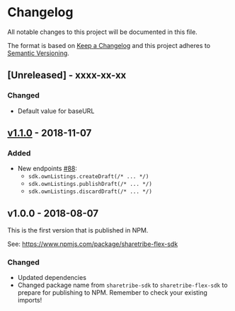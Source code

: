 # Changelog

All notable changes to this project will be documented in this file.

The format is based on [Keep a
Changelog](http://keepachangelog.com/en/1.0.0/) and this project
adheres to [Semantic Versioning](http://semver.org/spec/v2.0.0.html).

## [Unreleased] - xxxx-xx-xx

### Changed

- Default value for baseURL

## [v1.1.0] - 2018-11-07

### Added

- New endpoints [#88](https://github.com/sharetribe/flex-sdk-js/pull/88):
  * `sdk.ownListings.createDraft(/* ... */)`
  * `sdk.ownListings.publishDraft(/* ... */)`
  * `sdk.ownListings.discardDraft(/* ... */)`

## v1.0.0 - 2018-08-07

This is the first version that is published in NPM.

See: https://www.npmjs.com/package/sharetribe-flex-sdk

### Changed

- Updated dependencies
- Changed package name from `sharetribe-sdk` to `sharetribe-flex-sdk`
  to prepare for publishing to NPM. Remember to check your existing
  imports!

[v1.1.0]: https://github.com/sharetribe/flex-sdk-js/compare/v1.0.0...v1.1.0
